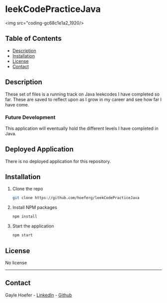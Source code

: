 # leekCodePracticeJava

<img src="coding-gc68c1e1a2_1920/>

## Table of Contents  
* [Description](##Description)  
* [Installation](##Installation)  
* [License](##License)  
* [Contact](##Contact)  

## Description

These set of files is a running track on Java leekcodes I have completed so far. These are saved to reflect upon as I grow in my career and see how far I have come.

### Future Development

This application will eventually hold the different levels I have completed in Java.

## Deployed Application

There is no deployed application for this repository. 

## Installation

1. Clone the repo
   ```sh
   git clone https://github.com/hoeferg/leekCodePracticeJava
   ```
2. Install NPM packages
   ```sh
   npm install
   ```
3. Start the application
   ```sh
   npm start


## License

No license

---

## Contact
Gayle Hoefer - [LinkedIn](https://www.linkedin.com/in/gayle-hoefer-61a2a3124/) - [Github](https://github.com/hoeferg)
